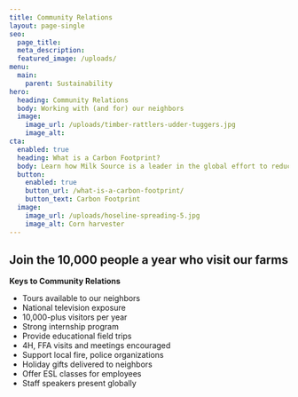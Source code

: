 ```yaml
---
title: Community Relations
layout: page-single
seo:
  page_title:
  meta_description:
  featured_image: /uploads/
menu:
  main:
    parent: Sustainability
hero:
  heading: Community Relations
  body: Working with (and for) our neighbors
  image:
    image_url: /uploads/timber-rattlers-udder-tuggers.jpg
    image_alt:
cta:
  enabled: true
  heading: What is a Carbon Footprint?
  body: Learn how Milk Source is a leader in the global effort to reduce emissions.
  button:
    enabled: true
    button_url: /what-is-a-carbon-footprint/
    button_text: Carbon Footprint
  image:
    image_url: /uploads/hoseline-spreading-5.jpg
    image_alt: Corn harvester
---
```


## Join the 10,000 people a year who visit our farms

**Keys to Community Relations**

* Tours available to our neighbors
* National television exposure  
* 10,000-plus visitors per year
* Strong internship program
* Provide educational field trips
* 4H, FFA visits and meetings encouraged
* Support local fire, police organizations
* Holiday gifts delivered to neighbors
* Offer ESL classes for employees
* Staff speakers present globally